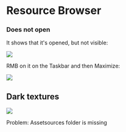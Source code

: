 # Resource Browser

### Does not open

It shows that it's opened, but not visible:

![](https://imgur.com/3rhCdBz.png)

RMB on it on the Taskbar and then Maximize:

![](https://imgur.com/chSDgaB.png)


## Dark textures

![](https://imgur.com/ZBHba7T.png)

Problem: Assetsources folder is missing